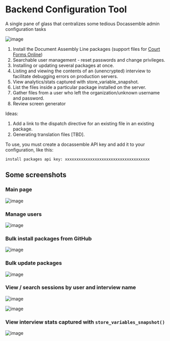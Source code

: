 # Backend Configuration Tool

A single pane of glass that centralizes some tedious Docassemble admin configuration tasks

![image](https://user-images.githubusercontent.com/7645641/123702117-bdd7d300-d830-11eb-8c0e-8e204d912ff8.png)

1. Install the Document Assembly Line packages (support files for [Court Forms Online](https://courtformsonline.org))
1. Searchable user management - reset passwords and change privileges.
1. Installing or updating several packages at once.
1. Listing and viewing the contents of an (unencrypted) interview to facilitate debugging errors on production servers.
1. View analytics/stats captured with store_variable_snapshot.
1. List the files inside a particular package installed on the server.
1. Gather files from a user who left the organization/unknown username and password.
1. Review screen generator

Ideas:
1. Add a link to the dispatch directive for an existing file in an existing package.
1. Generating translation files [TBD].

To use, you must create a docassemble API key and add it to your
configuration, like this:

`install packages api key: xxxxxxxxxxxxxxxxxxxxxxxxxxxxxxxxxxxxx`

## Some screenshots

### Main page
![image](https://user-images.githubusercontent.com/7645641/123702117-bdd7d300-d830-11eb-8c0e-8e204d912ff8.png)

### Manage users

![image](https://user-images.githubusercontent.com/7645641/123702231-e069ec00-d830-11eb-94dc-5ec0abb86bc9.png)

### Bulk install packages from GitHub

![image](https://user-images.githubusercontent.com/7645641/123702290-efe93500-d830-11eb-9fdf-a5935ff4078e.png)

### Bulk update packages

![image](https://user-images.githubusercontent.com/7645641/123702362-068f8c00-d831-11eb-9ce4-df7a67ffcfeb.png)

### View / search sessions by user and interview name

![image](https://user-images.githubusercontent.com/7645641/123702422-1d35e300-d831-11eb-84d5-5e7385deb901.png)

![image](https://user-images.githubusercontent.com/7645641/123702464-2cb52c00-d831-11eb-80fc-f2291e824eae.png)

### View interview stats captured with `store_variables_snapshot()`

![image](https://user-images.githubusercontent.com/7645641/123702623-5e2df780-d831-11eb-8937-6625df74ab22.png)

